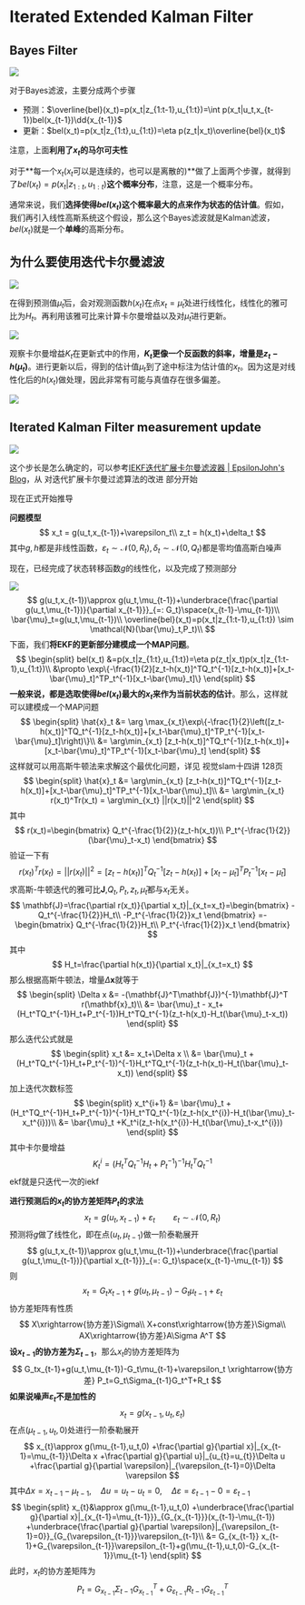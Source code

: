 # Iterated Extended Kalman Filter

## Bayes Filter

![](figures/Iterated_Kalman_Filter/Bayes_filter_algorithm.png)

对于Bayes滤波，主要分成两个步骤

- 预测：$\overline{bel}(x_t)=p(x_t|z_{1:t-1},u_{1:t})=\int p(x_t|u_t,x_{t-1})bel(x_{t-1})\dd{x_{t-1}}$
- 更新：$bel(x_t)=p(x_t|z_{1:t},u_{1:t})=\eta p(z_t|x_t)\overline{bel}(x_t)$

注意，上面**利用了$x_t$的马尔可夫性**

对于**每一个$x_t$($x_t$可以是连续的，也可以是离散的)**做了上面两个步骤，就得到了$bel(x_t)=p(x_t|z_{1:t},u_{1:t})$**这个概率分布**，注意，这是一个概率分布。

通常来说，我们**选择使得$bel(x_t)$这个概率最大的点来作为状态的估计值**。假如，我们再引入线性高斯系统这个假设，那么这个Bayes滤波就是Kalman滤波，$bel(x_t)$就是一个**单峰**的高斯分布。



## 为什么要使用迭代卡尔曼滤波

![](figures/Iterated_Kalman_Filter/why_use_iterated_kf1.png)

在得到预测值$\bar{\mu}_t$后，会对观测函数$h(x_t)$在点$x_t=\bar{\mu}_t$处进行线性化，线性化的雅可比为$H_t$。再利用该雅可比来计算卡尔曼增益以及对$\bar{\mu}_t$进行更新。

![](figures/Iterated_Kalman_Filter/extended_Kalman_filter_algorithm.png)

观察卡尔曼增益$K_t$在更新式中的作用，**$K_t$更像一个反函数的斜率，增量是$z_t-h(\bar{\mu}_t)$**。进行更新以后，得到的估计值$\mu_t$到了途中标注为估计值的$x_t$。因为这是对线性化后的$h(x_t)$做处理，因此非常有可能与真值存在很多偏差。

![](figures/Iterated_Kalman_Filter/why_use_iterated_kf2.png)

## Iterated Kalman Filter measurement update

![](figures/Iterated_Kalman_Filter/Iterated_extended_KF_measurement_update.png)

这个步长是怎么确定的，可以参考[IEKF迭代扩展卡尔曼滤波器 | EpsilonJohn's Blog](http://epsilonjohn.club/2022/02/28/Fast-LIO系列/IEKF迭代扩展卡尔曼滤波器/)，从 对迭代扩展卡尔曼过滤算法的改进 部分开始

现在正式开始推导

**问题模型**
$$
x_t = g(u_t,x_{t-1})+\varepsilon_t\\
z_t = h(x_t)+\delta_t
$$
其中$g,h$都是非线性函数，$\varepsilon_t\sim \mathcal{N}(0,R_t),\delta_t\sim \mathcal{N}(0,Q_t)$都是零均值高斯白噪声

现在，已经完成了状态转移函数$g$的线性化，以及完成了预测部分

![](figures/Iterated_Kalman_Filter/illustration_of_EKF.png)
$$
g(u_t,x_{t-1})\approx g(u_t,\mu_{t-1})+\underbrace{\frac{\partial g(u_t,\mu_{t-1})}{\partial x_{t-1}}}_{=: G_t}\space(x_{t-1}-\mu_{t-1})\\
\bar{\mu}_t=g(u_t,\mu_{t-1})\\
\overline{bel}(x_t)=p(x_t|z_{1:t-1},u_{1:t})
\sim \mathcal{N}(\bar{\mu}_t,P_t)\\
$$
下面，我们**将EKF的更新部分建模成一个MAP问题**。
$$
\begin{split}
bel(x_t) &=p(x_t|z_{1:t},u_{1:t})=\eta p(z_t|x_t)p(x_t|z_{1:t-1},u_{1:t})\\
&\propto \exp\{-\frac{1}{2}[z_t-h(x_t)]^TQ_t^{-1}[z_t-h(x_t)]+[x_t-\bar{\mu}_t]^TP_t^{-1}[x_t-\bar{\mu}_t]\}
\end{split}
$$
**一般来说，都是选取使得$bel(x_t)$最大的$x_t$来作为当前状态的估计**。那么，这样就可以建模成一个MAP问题
$$
\begin{split}
\hat{x}_t &= \arg \max_{x_t}\exp\{-\frac{1}{2}\left([z_t-h(x_t)]^TQ_t^{-1}[z_t-h(x_t)]+[x_t-\bar{\mu}_t]^TP_t^{-1}[x_t-\bar{\mu}_t]\right)\}\\
&= \arg\min_{x_t} [z_t-h(x_t)]^TQ_t^{-1}[z_t-h(x_t)]+[x_t-\bar{\mu}_t]^TP_t^{-1}[x_t-\bar{\mu}_t]
\end{split}
$$
这样就可以用高斯牛顿法来求解这个最优化问题，详见 视觉slam十四讲 128页
$$
\begin{split}
\hat{x}_t 
&= \arg\min_{x_t} [z_t-h(x_t)]^TQ_t^{-1}[z_t-h(x_t)]+[x_t-\bar{\mu}_t]^TP_t^{-1}[x_t-\bar{\mu}_t]\\
&= \arg\min_{x_t} r(x_t)^Tr(x_t) = \arg\min_{x_t} ||r(x_t)||^2
\end{split}
$$
其中
$$
r(x_t)=\begin{bmatrix}
Q_t^{-\frac{1}{2}}(z_t-h(x_t))\\
P_t^{-\frac{1}{2}}(\bar{\mu}_t-x_t)
\end{bmatrix}
$$
验证一下有
$$
r(x_t)^Tr(x_t) = ||r(x_t)||^2 =[z_t-h(x_t)]^TQ_t^{-1}[z_t-h(x_t)]+[x_t-\bar{\mu}_t]^TP_t^{-1}[x_t-\bar{\mu}_t]
$$
求高斯-牛顿迭代的雅可比$\mathbf{J}$,$Q_t,P_t,z_t,\bar{\mu}_t$都与$x_t$无关。
$$
\mathbf{J}=\frac{\partial r(x_t)}{\partial x_t}|_{x_t=x_t}=\begin{bmatrix}
-Q_t^{-\frac{1}{2}}H_t\\
-P_t^{-\frac{1}{2}}x_t
\end{bmatrix}
=-\begin{bmatrix}
Q_t^{-\frac{1}{2}}H_t\\
P_t^{-\frac{1}{2}}x_t
\end{bmatrix}
$$
其中
$$
H_t=\frac{\partial h(x_t)}{\partial x_t}|_{x_t=x_t}
$$
那么根据高斯牛顿法，增量$\Delta \mathbf{x}$就等于
$$
\begin{split}
\Delta x &= -(\mathbf{J}^T\mathbf{J})^{-1}\mathbf{J}^T r(\mathbf{x}_t)\\
&= \bar{\mu}_t - x_t+(H_t^TQ_t^{-1}H_t+P_t^{-1})H_t^TQ_t^{-1}(z_t-h(x_t)-H_t(\bar{\mu}_t-x_t))
\end{split}
$$
那么迭代公式就是
$$
\begin{split}
x_t &= x_t+\Delta x \\
&= \bar{\mu}_t +(H_t^TQ_t^{-1}H_t+P_t^{-1})^{-1}H_t^TQ_t^{-1}(z_t-h(x_t)-H_t(\bar{\mu}_t-x_t))
\end{split}
$$
加上迭代次数标签
$$
\begin{split}
x_t^{i+1} &= \bar{\mu}_t +(H_t^TQ_t^{-1}H_t+P_t^{-1})^{-1}H_t^TQ_t^{-1}(z_t-h(x_t^{i})-H_t(\bar{\mu}_t-x_t^{i}))\\
&= \bar{\mu}_t +K_t^i(z_t-h(x_t^{i})-H_t(\bar{\mu}_t-x_t^{i}))
\end{split}
$$
其中卡尔曼增益
$$
K_t^i=(H_t^TQ_t^{-1}H_t+P_t^{-1})^{-1}H_t^TQ_t^{-1}
$$
ekf就是只迭代一次的iekf

**进行预测后的$x_t$的协方差矩阵$P_t$的求法**
$$
x_t = g(u_t,x_{t-1})+\varepsilon_t \qquad \varepsilon_t\sim \mathcal{N}(0,R_t)
$$
预测将$g$做了线性化，即在点$(u_t,\mu_{t-1})$做一阶泰勒展开
$$
g(u_t,x_{t-1})\approx g(u_t,\mu_{t-1})+\underbrace{\frac{\partial g(u_t,\mu_{t-1})}{\partial x_{t-1}}}_{=: G_t}\space(x_{t-1}-\mu_{t-1})
$$
则
$$
x_t=G_tx_{t-1}+g(u_t,\mu_{t-1})-G_t\mu_{t-1}+\varepsilon_t
$$
协方差矩阵有性质
$$
X\xrightarrow{协方差}\Sigma\\
X+const\xrightarrow{协方差}\Sigma\\
AX\xrightarrow{协方差}A\Sigma A^T
$$
**设$x_{t-1}$的协方差为$\Sigma_{t-1}$**，那么$x_{t}$的协方差矩阵为
$$
G_tx_{t-1}+g(u_t,\mu_{t-1})-G_t\mu_{t-1}+\varepsilon_t \xrightarrow{协方差} P_t=G_t\Sigma_{t-1}G_t^T+R_t
$$
**如果说噪声$\varepsilon_t$不是加性的**
$$
x_{t}=g(x_{t-1},u_t,\varepsilon_t)
$$
在点$(\mu_{t-1},u_t,0)$处进行一阶泰勒展开
$$
x_{t}\approx g(\mu_{t-1},u_t,0)
+\frac{\partial g}{\partial x}|_{x_{t-1}=\mu_{t-1}}\Delta x
+\frac{\partial g}{\partial u}|_{u_{t}=u_{t}}\Delta u
+\frac{\partial g}{\partial \varepsilon}|_{\varepsilon_{t-1}=0}\Delta \varepsilon
$$
其中$\Delta x=x_{t-1}-\mu_{t-1},\quad \Delta u=u_t-u_t=0, \quad \Delta \varepsilon=\varepsilon_{t-1}-0=\varepsilon_{t-1}$
$$
\begin{split}
x_{t}&\approx g(\mu_{t-1},u_t,0)
+\underbrace{\frac{\partial g}{\partial x}|_{x_{t-1}=\mu_{t-1}}}_{G_{x_{t-1}}}(x_{t-1}-\mu_{t-1})
+\underbrace{\frac{\partial g}{\partial \varepsilon}|_{\varepsilon_{t-1}=0}}_{G_{\varepsilon_{t-1}}}\varepsilon_{t-1}\\
&= G_{x_{t-1}} x_{t-1}+G_{\varepsilon_{t-1}}\varepsilon_{t-1}+g(\mu_{t-1},u_t,0)-G_{x_{t-1}}\mu_{t-1}
\end{split}
$$
此时，$x_{t}$的协方差矩阵为
$$
P_t = G_{x_{t-1}}\Sigma_{t-1}G_{x_{t-1}}^T+G_{\varepsilon_{t-1}}R_{t-1}G_{\varepsilon_{t-1}}^T
$$




































